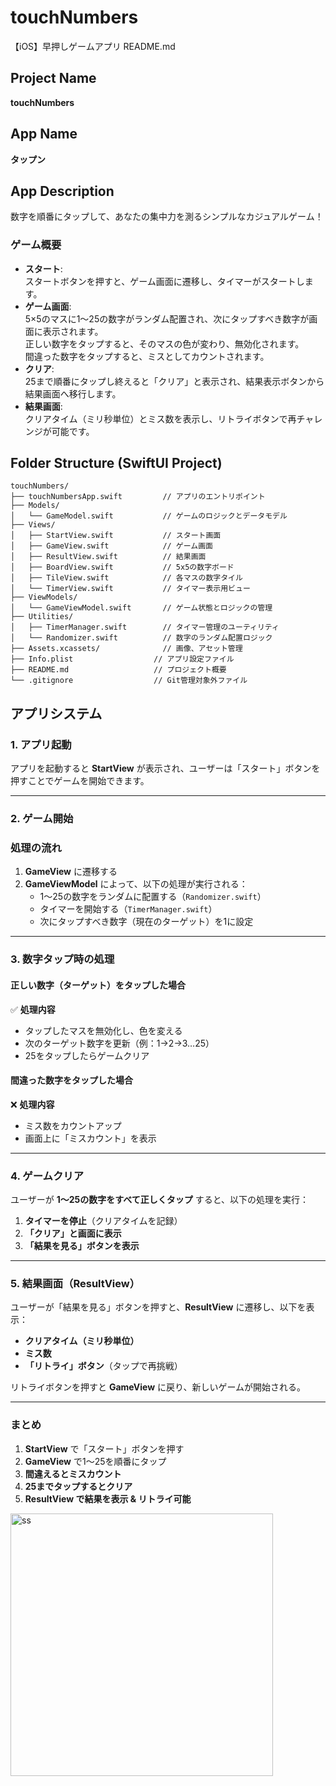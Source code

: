 # touchNumbers
【iOS】早押しゲームアプリ
README.md

## Project Name
**touchNumbers**

## App Name
**タップン**

## App Description
数字を順番にタップして、あなたの集中力を測るシンプルなカジュアルゲーム！

### ゲーム概要
- **スタート**:  
  スタートボタンを押すと、ゲーム画面に遷移し、タイマーがスタートします。
- **ゲーム画面**:  
  5×5のマスに1～25の数字がランダム配置され、次にタップすべき数字が画面に表示されます。  
  正しい数字をタップすると、そのマスの色が変わり、無効化されます。  
  間違った数字をタップすると、ミスとしてカウントされます。
- **クリア**:  
  25まで順番にタップし終えると「クリア」と表示され、結果表示ボタンから結果画面へ移行します。
- **結果画面**:  
  クリアタイム（ミリ秒単位）とミス数を表示し、リトライボタンで再チャレンジが可能です。


## Folder Structure (SwiftUI Project)
```
touchNumbers/
├── touchNumbersApp.swift         // アプリのエントリポイント
├── Models/
│   └── GameModel.swift           // ゲームのロジックとデータモデル
├── Views/
│   ├── StartView.swift           // スタート画面
│   ├── GameView.swift            // ゲーム画面
│   ├── ResultView.swift          // 結果画面
│   ├── BoardView.swift           // 5x5の数字ボード
│   ├── TileView.swift            // 各マスの数字タイル
│   └── TimerView.swift           // タイマー表示用ビュー
├── ViewModels/
│   └── GameViewModel.swift       // ゲーム状態とロジックの管理
├── Utilities/
│   ├── TimerManager.swift        // タイマー管理のユーティリティ
│   └── Randomizer.swift          // 数字のランダム配置ロジック
├── Assets.xcassets/              // 画像、アセット管理
├── Info.plist                  // アプリ設定ファイル
├── README.md                   // プロジェクト概要
└── .gitignore                  // Git管理対象外ファイル
```

## アプリシステム
### 1. アプリ起動  
アプリを起動すると **StartView** が表示され、ユーザーは「スタート」ボタンを押すことでゲームを開始できます。  

---

### 2. ゲーム開始  
### **処理の流れ**
1. **GameView** に遷移する  
2. **GameViewModel** によって、以下の処理が実行される：  
   - 1～25の数字をランダムに配置する（`Randomizer.swift`）
   - タイマーを開始する（`TimerManager.swift`）
   - 次にタップすべき数字（現在のターゲット）を1に設定  

---

### 3. 数字タップ時の処理  
#### **正しい数字（ターゲット）をタップした場合**  
✅ **処理内容**  
- タップしたマスを無効化し、色を変える  
- 次のターゲット数字を更新（例：1→2→3…25）  
- 25をタップしたらゲームクリア  

#### **間違った数字をタップした場合**  
❌ **処理内容**  
- ミス数をカウントアップ  
- 画面上に「ミスカウント」を表示  

---

### 4. ゲームクリア  
ユーザーが **1～25の数字をすべて正しくタップ** すると、以下の処理を実行：  
1. **タイマーを停止**（クリアタイムを記録）  
2. **「クリア」と画面に表示**  
3. **「結果を見る」ボタンを表示**  

---

### 5. 結果画面（ResultView）  
ユーザーが「結果を見る」ボタンを押すと、**ResultView** に遷移し、以下を表示：  
- **クリアタイム（ミリ秒単位）**  
- **ミス数**  
- **「リトライ」ボタン**（タップで再挑戦）

リトライボタンを押すと **GameView** に戻り、新しいゲームが開始される。  

---

### まとめ  
1. **StartView** で「スタート」ボタンを押す  
2. **GameView** で1～25を順番にタップ  
3. **間違えるとミスカウント**  
4. **25までタップするとクリア**  
5. **ResultView で結果を表示 & リトライ可能**


<img width="420" alt="ss" src="https://github.com/user-attachments/assets/fce36b3d-fac9-4a7e-82bc-962f8df8b775" />

